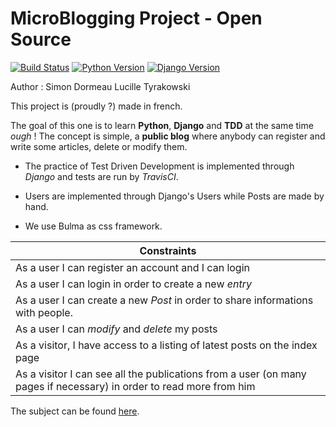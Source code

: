 # MicroBlogging Project - Open Source

[![Build Status](https://travis-ci.org/sowdowdow/microblogging-django-project.svg?branch=master)](https://travis-ci.org/sowdowdow/microblogging-django-project)
[![Python Version](https://img.shields.io/badge/python-3.6.7-brightgreen.svg)](https://python.org)
[![Django Version](https://img.shields.io/badge/django-2.1.3-brightgreen.svg)](https://djangoproject.com)


Author :
    Simon Dormeau
    Lucille Tyrakowski

This project is (proudly ?) made in french.

The goal of this one is to learn **Python**, **Django** and **TDD** at the same time *ough* !
The concept is simple, a **public blog** where anybody can register and write some articles, delete or modify them.

- The practice of Test Driven Development is implemented through *Django* and tests are run by *TravisCI*.

- Users are implemented through Django's Users while Posts are made by hand.

- We use Bulma as css framework.

| Constraints |
|---------------------------------------------------------------------------------------------------------------------|
| As a user I can register an account and I can login |
| As a user I can login in order to create a new *entry* |
| As a user I can create a new *Post* in order to share informations with people. |
| As a user I can *modify* and *delete* my posts |
| As a visitor, I have access to a listing of latest posts on the index page |
| As a visitor I can see all the publications from a user (on many pages if necessary) in order to read more from him |

The subject can be found [here](https://www.delahayeyourself.info/modules/LP%20Web%20Dynamique/django/projet/).




